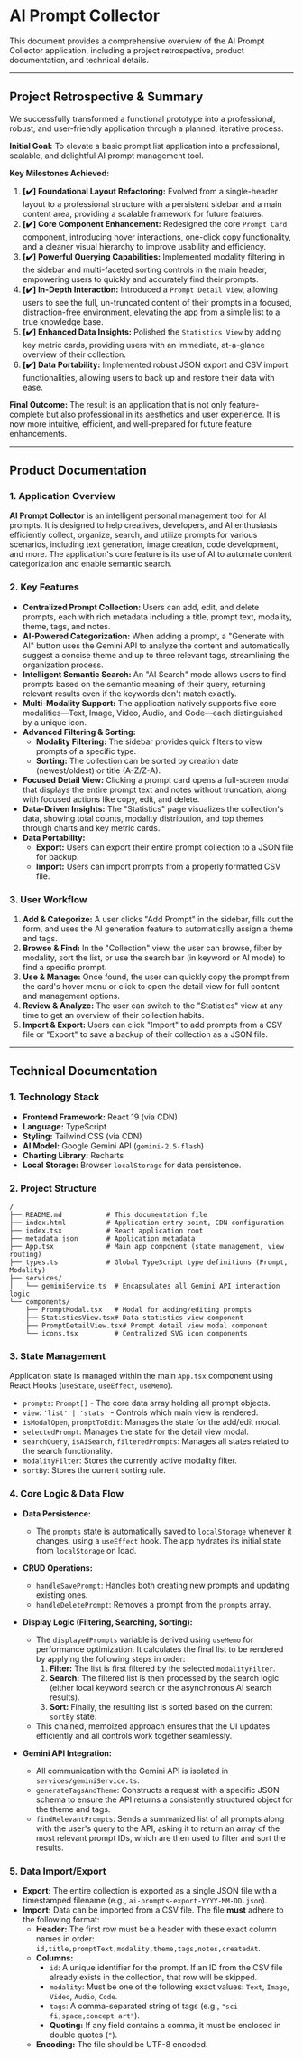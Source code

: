 # AI Prompt Collector

This document provides a comprehensive overview of the AI Prompt Collector application, including a project retrospective, product documentation, and technical details.

---

## Project Retrospective & Summary

We successfully transformed a functional prototype into a professional, robust, and user-friendly application through a planned, iterative process.

**Initial Goal:**
To elevate a basic prompt list application into a professional, scalable, and delightful AI prompt management tool.

**Key Milestones Achieved:**
1.  **[✔️] Foundational Layout Refactoring:** Evolved from a single-header layout to a professional structure with a persistent sidebar and a main content area, providing a scalable framework for future features.
2.  **[✔️] Core Component Enhancement:** Redesigned the core `Prompt Card` component, introducing hover interactions, one-click copy functionality, and a cleaner visual hierarchy to improve usability and efficiency.
3.  **[✔️] Powerful Querying Capabilities:** Implemented modality filtering in the sidebar and multi-faceted sorting controls in the main header, empowering users to quickly and accurately find their prompts.
4.  **[✔️] In-Depth Interaction:** Introduced a `Prompt Detail View`, allowing users to see the full, un-truncated content of their prompts in a focused, distraction-free environment, elevating the app from a simple list to a true knowledge base.
5.  **[✔️] Enhanced Data Insights:** Polished the `Statistics View` by adding key metric cards, providing users with an immediate, at-a-glance overview of their collection.
6.  **[✔️] Data Portability:** Implemented robust JSON export and CSV import functionalities, allowing users to back up and restore their data with ease.

**Final Outcome:**
The result is an application that is not only feature-complete but also professional in its aesthetics and user experience. It is now more intuitive, efficient, and well-prepared for future feature enhancements.

---

## Product Documentation

### 1. Application Overview
**AI Prompt Collector** is an intelligent personal management tool for AI prompts. It is designed to help creatives, developers, and AI enthusiasts efficiently collect, organize, search, and utilize prompts for various scenarios, including text generation, image creation, code development, and more. The application's core feature is its use of AI to automate content categorization and enable semantic search.

### 2. Key Features

*   **Centralized Prompt Collection:** Users can add, edit, and delete prompts, each with rich metadata including a title, prompt text, modality, theme, tags, and notes.
*   **AI-Powered Categorization:** When adding a prompt, a "Generate with AI" button uses the Gemini API to analyze the content and automatically suggest a concise theme and up to three relevant tags, streamlining the organization process.
*   **Intelligent Semantic Search:** An "AI Search" mode allows users to find prompts based on the semantic meaning of their query, returning relevant results even if the keywords don't match exactly.
*   **Multi-Modality Support:** The application natively supports five core modalities—Text, Image, Video, Audio, and Code—each distinguished by a unique icon.
*   **Advanced Filtering & Sorting:**
    *   **Modality Filtering:** The sidebar provides quick filters to view prompts of a specific type.
    *   **Sorting:** The collection can be sorted by creation date (newest/oldest) or title (A-Z/Z-A).
*   **Focused Detail View:** Clicking a prompt card opens a full-screen modal that displays the entire prompt text and notes without truncation, along with focused actions like copy, edit, and delete.
*   **Data-Driven Insights:** The "Statistics" page visualizes the collection's data, showing total counts, modality distribution, and top themes through charts and key metric cards.
*   **Data Portability:**
    *   **Export:** Users can export their entire prompt collection to a JSON file for backup.
    *   **Import:** Users can import prompts from a properly formatted CSV file.

### 3. User Workflow
1.  **Add & Categorize:** A user clicks "Add Prompt" in the sidebar, fills out the form, and uses the AI generation feature to automatically assign a theme and tags.
2.  **Browse & Find:** In the "Collection" view, the user can browse, filter by modality, sort the list, or use the search bar (in keyword or AI mode) to find a specific prompt.
3.  **Use & Manage:** Once found, the user can quickly copy the prompt from the card's hover menu or click to open the detail view for full content and management options.
4.  **Review & Analyze:** The user can switch to the "Statistics" view at any time to get an overview of their collection habits.
5.  **Import & Export:** Users can click "Import" to add prompts from a CSV file or "Export" to save a backup of their collection as a JSON file.

---

## Technical Documentation

### 1. Technology Stack
*   **Frontend Framework:** React 19 (via CDN)
*   **Language:** TypeScript
*   **Styling:** Tailwind CSS (via CDN)
*   **AI Model:** Google Gemini API (`gemini-2.5-flash`)
*   **Charting Library:** Recharts
*   **Local Storage:** Browser `localStorage` for data persistence.

### 2. Project Structure
```
/
├── README.md           # This documentation file
├── index.html          # Application entry point, CDN configuration
├── index.tsx           # React application root
├── metadata.json       # Application metadata
├── App.tsx             # Main app component (state management, view routing)
├── types.ts            # Global TypeScript type definitions (Prompt, Modality)
├── services/
│   └── geminiService.ts  # Encapsulates all Gemini API interaction logic
└── components/
    ├── PromptModal.tsx   # Modal for adding/editing prompts
    ├── StatisticsView.tsx# Data statistics view component
    ├── PromptDetailView.tsx# Prompt detail view modal component
    └── icons.tsx         # Centralized SVG icon components
```

### 3. State Management
Application state is managed within the main `App.tsx` component using React Hooks (`useState`, `useEffect`, `useMemo`).
*   `prompts`: `Prompt[]` - The core data array holding all prompt objects.
*   `view`: `'list' | 'stats'` - Controls which main view is rendered.
*   `isModalOpen`, `promptToEdit`: Manages the state for the add/edit modal.
*   `selectedPrompt`: Manages the state for the detail view modal.
*   `searchQuery`, `isAiSearch`, `filteredPrompts`: Manages all states related to the search functionality.
*   `modalityFilter`: Stores the currently active modality filter.
*   `sortBy`: Stores the current sorting rule.

### 4. Core Logic & Data Flow

*   **Data Persistence:**
    *   The `prompts` state is automatically saved to `localStorage` whenever it changes, using a `useEffect` hook. The app hydrates its initial state from `localStorage` on load.

*   **CRUD Operations:**
    *   `handleSavePrompt`: Handles both creating new prompts and updating existing ones.
    *   `handleDeletePrompt`: Removes a prompt from the `prompts` array.

*   **Display Logic (Filtering, Searching, Sorting):**
    *   The `displayedPrompts` variable is derived using `useMemo` for performance optimization. It calculates the final list to be rendered by applying the following steps in order:
        1.  **Filter:** The list is first filtered by the selected `modalityFilter`.
        2.  **Search:** The filtered list is then processed by the search logic (either local keyword search or the asynchronous AI search results).
        3.  **Sort:** Finally, the resulting list is sorted based on the current `sortBy` state.
    *   This chained, memoized approach ensures that the UI updates efficiently and all controls work together seamlessly.

*   **Gemini API Integration:**
    *   All communication with the Gemini API is isolated in `services/geminiService.ts`.
    *   `generateTagsAndTheme`: Constructs a request with a specific JSON schema to ensure the API returns a consistently structured object for the theme and tags.
    *   `findRelevantPrompts`: Sends a summarized list of all prompts along with the user's query to the API, asking it to return an array of the most relevant prompt IDs, which are then used to filter and sort the results.

### 5. Data Import/Export

*   **Export:** The entire collection is exported as a single JSON file with a timestamped filename (e.g., `ai-prompts-export-YYYY-MM-DD.json`).
*   **Import:** Data can be imported from a CSV file. The file **must** adhere to the following format:
    *   **Header:** The first row must be a header with these exact column names in order: `id,title,promptText,modality,theme,tags,notes,createdAt`.
    *   **Columns:**
        *   `id`: A unique identifier for the prompt. If an ID from the CSV file already exists in the collection, that row will be skipped.
        *   `modality`: Must be one of the following exact values: `Text`, `Image`, `Video`, `Audio`, `Code`.
        *   `tags`: A comma-separated string of tags (e.g., `"sci-fi,space,concept art"`).
        *   **Quoting:** If any field contains a comma, it must be enclosed in double quotes (`"`).
    *   **Encoding:** The file should be UTF-8 encoded.